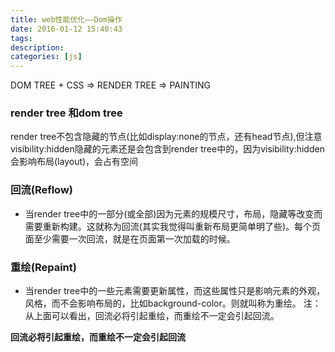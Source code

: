 ```yaml
---
title: web性能优化——Dom操作
date: 2016-01-12 15:40:43
tags:
description:
categories: [js]
---
```



DOM TREE  + CSS => RENDER TREE =>  PAINTING



### render tree 和dom tree

render tree不包含隐藏的节点(比如display:none的节点，还有head节点),但注意 visibility:hidden隐藏的元素还是会包含到render tree中的，因为visibility:hidden 会影响布局(layout)，会占有空间


### 回流(Reflow)
+ 当render tree中的一部分(或全部)因为元素的规模尺寸，布局，隐藏等改变而需要重新构建。这就称为回流(其实我觉得叫重新布局更简单明了些)。每个页面至少需要一次回流，就是在页面第一次加载的时候。

### 重绘(Repaint)

+ 当render tree中的一些元素需要更新属性，而这些属性只是影响元素的外观，风格，而不会影响布局的，比如background-color。则就叫称为重绘。
注：从上面可以看出，回流必将引起重绘，而重绘不一定会引起回流。



**回流必将引起重绘，而重绘不一定会引起回流**